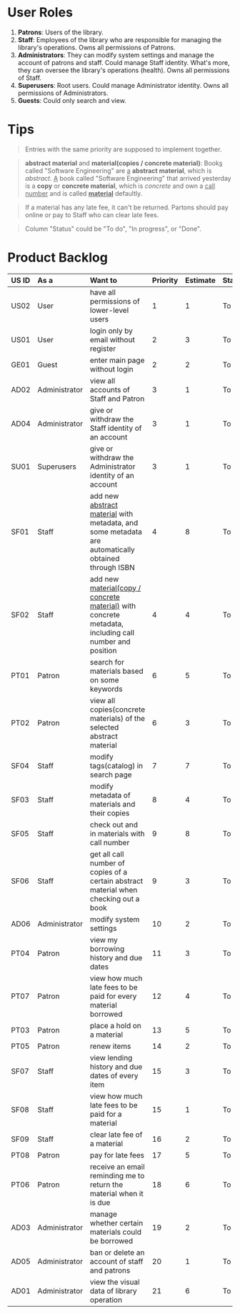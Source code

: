 # User Roles

1. **Patrons**: Users of the library.
2. **Staff**: Employees of the library who are responsible for managing the library's operations. Owns all permissions of Patrons.
3. **Administrators**: They can modify system settings and manage the account of patrons and staff. Could manage Staff identity. What's more, they can oversee the library's operations (health). Owns all permissions of Staff.
4. **Superusers**: Root users. Could manage Administrator identity. Owns all permissions of Administrators.
5. **Guests**: Could only search and view.

# Tips

>Entries with the same priority are supposed to implement together.

>**abstract material** and **material(copies / concrete material)**: 
>Book<u>s</u> called "Software Engineering" are <u>a</u> **abstract material**, which is *abstract*. <u>A</u> book called "Software Engineering" that arrived yesterday is a **copy** or **concrete material**, which is *concrete* and own a <u>call number</u> and is called <u>**material**</u> defaultly.

>If a material has any late fee, it can't be returned. Partons should pay online or pay to Staff who can clear late fees.  

>Column "Status" could be "To do", "In progress", or "Done".

# Product Backlog
| US ID | As a          | Want to                                                                                                      | Priority | Estimate | Status | Release |
|:----- |:------------- |:------------------------------------------------------------------------------------------------------------ |:-------- |:-------- |:------ | ------- |
| US02  | User          | have all permissions of lower-level users                                                                    | 1        | 1        | To do  | R01     |
| US01  | User          | login only by email without register                                                                         | 2        | 3        | To do  | R01     |
| GE01  | Guest         | enter main page without login                                                                                | 2        | 2        | To do  | R01     |
| AD02  | Administrator | view all accounts of Staff and Patron                                                                        | 3        | 1        | To do  | R01     |
| AD04  | Administrator | give or withdraw the Staff identity of an account                                                            | 3        | 1        | To do  | R01     |
| SU01  | Superusers    | give or withdraw the Administrator identity of an account                                                    | 3        | 1        | To do  | R01     |
| SF01  | Staff         | add new <u>abstract material</u> with metadata, and some metadata are automatically obtained through ISBN    | 4        | 8        | To do  | R01     |
| SF02  | Staff         | add new <u>material(copy / concrete material)</u> with concrete metadata, including call number and position | 4        | 4        | To do  | R01     |
| PT01  | Patron        | search for materials based on some keywords                                                                  | 6        | 5        | To do  | R01     |
| PT02  | Patron        | view all copies(concrete materials) of the selected abstract material                                        | 6        | 3        | To do  | R01     |
| SF04  | Staff         | modify tags(catalog) in search page                                                                          | 7        | 7        | To do  | R02     |
| SF03  | Staff         | modify metadata of materials and their copies                                                                | 8        | 4        | To do  | R02     |
| SF05  | Staff         | check out and in materials with call number                                                                  | 9        | 8        | To do  | R02     |
| SF06  | Staff         | get all call number of copies of a certain abstract material when checking out a book                        | 9        | 3        | To do  | R02     |
| AD06  | Administrator | modify system settings                                                                                       | 10       | 2        | To do  | R02     |
| PT04  | Patron        | view my borrowing history and due dates                                                                      | 11       | 3        | To do  | R03     |
| PT07  | Patron        | view how much late fees to be paid for every material borrowed                                               | 12       | 4        | To do  | R03     |
| PT03  | Patron        | place a hold on a material                                                                                   | 13       | 5        | To do  | R03     |
| PT05  | Patron        | renew items                                                                                                  | 14       | 2        | To do  | R03     |
| SF07  | Staff         | view lending history and due dates of every item                                                             | 15       | 3        | To do  | R03     |
| SF08  | Staff         | view how much late fees to be paid for a material                                                            | 15       | 1        | To do  | R03     |
| SF09  | Staff         | clear late fee of a material                                                                                 | 16       | 2        | To do  | R03     |
| PT08  | Patron        | pay for late fees                                                                                            | 17       | 5        | To do  | R03     |
| PT06  | Patron        | receive an email reminding me to return the material when it is due                                          | 18       | 6        | To do  | R04     |
| AD03  | Administrator | manage whether certain materials could be borrowed                                                           | 19       | 2        | To do  | R04     |
| AD05  | Administrator | ban or delete an account of staff and patrons                                                                | 20       | 1        | To do  | R04     |
| AD01  | Administrator | view the visual data of library operation                                                                    | 21       | 6        | To do  | R04     |





























